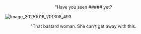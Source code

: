 
<p align="center">"Have you seen ##### yet?</p>

![Image_20251016_201308_493](https://github.com/user-attachments/assets/2324268a-f7ad-4072-b4f5-ac93dbf8157f)
<p align="center">"That bastard woman. She can't get away with this.</p>

